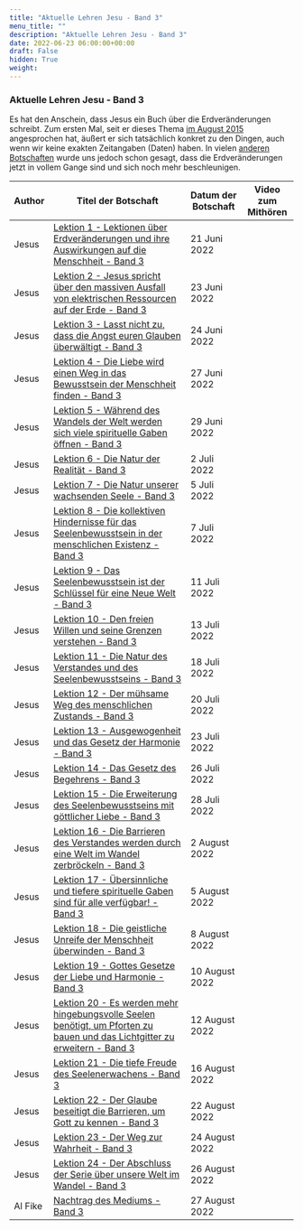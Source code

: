 ```yaml
---
title: "Aktuelle Lehren Jesu - Band 3"
menu_title: ""
description: "Aktuelle Lehren Jesu - Band 3"
date: 2022-06-23 06:00:00+00:00
draft: False
hidden: True
weight:
---
```

### Aktuelle Lehren Jesu - Band 3

Es hat den Anschein, dass Jesus ein Buch über die Erdveränderungen schreibt. Zum ersten Mal, seit er dieses Thema [im August 2015](/aktuelle-botschaften/aktuelle-botschaften-in-reihenfolge-des-datums/aktuelle-botschaften-2015/die-welt-naehert-sich-schnell-einer-zeit-des-chaos-und-der-veraenderung-af-jesus-17-august-2015/) angesprochen hat, äußert er sich tatsächlich konkret zu den Dingen, auch wenn wir keine exakten Zeitangaben (Daten) haben. In vielen [anderen Botschaften](/al-fike-botschaften/erdveraenderungen-af/) wurde uns jedoch schon gesagt, dass die Erdveränderungen jetzt in vollem Gange sind und sich noch mehr beschleunigen.

**Author** | **Titel der Botschaft** | **Datum der Botschaft** | **Video zum Mithören**
---|---|---|---
Jesus | [Lektion 1 - Lektionen über Erdveränderungen und ihre Auswirkungen auf die Menschheit - Band 3](/aktuelle-botschaften/aktuelle-botschaften-in-reihenfolge-des-datums/aktuelle-botschaften-2022/lektion-1-lektionen-ueber-erdveraenderungen-und-ihre-auswirkungen-auf-die-menschheit-band-3-af-jesus-21-juni-2022/) | 21 Juni 2022
Jesus | [Lektion 2 - Jesus spricht über den massiven Ausfall von elektrischen Ressourcen auf der Erde - Band 3](/aktuelle-botschaften/aktuelle-botschaften-in-reihenfolge-des-datums/aktuelle-botschaften-2022/lektion-2-jesus-spricht-ueber-den-massiven-ausfall-von-elektrischen-ressourcen-auf-der-erde-band-3-af-jesus-23-juni-2022/) | 23 Juni 2022
Jesus | [Lektion 3 - Lasst nicht zu, dass die Angst euren Glauben überwältigt - Band 3](/aktuelle-botschaften/aktuelle-botschaften-in-reihenfolge-des-datums/aktuelle-botschaften-2022/lektion-3-lasst-nicht-zu-dass-die-angst-euren-glauben-ueberwaeltigt-band-3-af-jesus-24-juni-2022/) | 24 Juni 2022
Jesus | [Lektion 4 - Die Liebe wird einen Weg in das Bewusstsein der Menschheit finden - Band 3](/aktuelle-botschaften/aktuelle-botschaften-in-reihenfolge-des-datums/aktuelle-botschaften-2022/lektion-4-die-liebe-wird-einen-weg-in-das-bewusstsein-der-menschheit-finden-band-3-af-jesus-27-juni-2022/) | 27 Juni 2022
Jesus | [Lektion 5 - Während des Wandels der Welt werden sich viele spirituelle Gaben öffnen - Band 3](/aktuelle-botschaften/aktuelle-botschaften-in-reihenfolge-des-datums/aktuelle-botschaften-2022/lektion-5-waehrend-des-wandels-der-welt-werden-sich-viele-spirituelle-gaben-oeffnen-band-3-af-jesus-29-juni-2022/) | 29 Juni 2022
Jesus | [Lektion 6 - Die Natur der Realität - Band 3](/aktuelle-botschaften/aktuelle-botschaften-in-reihenfolge-des-datums/aktuelle-botschaften-2022/lektion-6-die-natur-der-realitaet-band-3-af-jesus-2-juli-2022/) | 2 Juli 2022
Jesus | [Lektion 7 - Die Natur unserer wachsenden Seele - Band 3](/aktuelle-botschaften/aktuelle-botschaften-in-reihenfolge-des-datums/aktuelle-botschaften-2022/lektion-7-die-natur-unserer-wachsenden-seele-band-3-af-jesus-5-juli-2022/) | 5 Juli 2022
Jesus | [Lektion 8 - Die kollektiven Hindernisse für das Seelenbewusstsein in der menschlichen Existenz - Band 3](/aktuelle-botschaften/aktuelle-botschaften-in-reihenfolge-des-datums/aktuelle-botschaften-2022/lektion-8-die-kollektiven-hindernisse-fuer-das-seelenbewusstsein-in-der-menschlichen-existenz-band-3-af-jesus-7-juli-2022/) | 7 Juli 2022
Jesus | [Lektion 9 - Das Seelenbewusstsein ist der Schlüssel für eine Neue Welt - Band 3](/aktuelle-botschaften/aktuelle-botschaften-in-reihenfolge-des-datums/aktuelle-botschaften-2022/lektion-9-das-seelenbewusstsein-ist-der-schluessel-fuer-eine-neue-welt-band-3-af-jesus-11-juli-2022/) | 11 Juli 2022
Jesus | [Lektion 10 - Den freien Willen und seine Grenzen verstehen - Band 3](/aktuelle-botschaften/aktuelle-botschaften-in-reihenfolge-des-datums/aktuelle-botschaften-2022/lektion-10-den-freien-willen-und-seine-grenzen-verstehen-band-3-af-jesus-13-juli-2022/) | 13 Juli 2022
Jesus | [Lektion 11 - Die Natur des Verstandes und des Seelenbewusstseins - Band 3](/aktuelle-botschaften/aktuelle-botschaften-in-reihenfolge-des-datums/aktuelle-botschaften-2022/lektion-11-die-natur-des-verstandes-und-des-seelenbewusstseins band-3-af-jesus-18-juli-2022/) | 18 Juli 2022
Jesus | [Lektion 12 - Der mühsame Weg des menschlichen Zustands - Band 3](/aktuelle-botschaften/aktuelle-botschaften-in-reihenfolge-des-datums/aktuelle-botschaften-2022/lektion-12-der-muehsame-weg-des-menschlichen-zustands-band-3-af-jesus-20-juli-2022/) | 20 Juli 2022
Jesus | [Lektion 13 - Ausgewogenheit und das Gesetz der Harmonie - Band 3](/aktuelle-botschaften/aktuelle-botschaften-in-reihenfolge-des-datums/aktuelle-botschaften-2022/lektion-13-ausgewogenheit-und-das-gesetz-der-harmonie-band-3-af-jesus-23-juli-2022/) | 23 Juli 2022
Jesus | [Lektion 14 - Das Gesetz des Begehrens - Band 3](/aktuelle-botschaften/aktuelle-botschaften-in-reihenfolge-des-datums/aktuelle-botschaften-2022/lektion-14-das-gesetz-des-begehrens-band-3-af-jesus-26-juli-2022/) | 26 Juli 2022
Jesus | [Lektion 15 - Die Erweiterung des Seelenbewusstseins mit göttlicher Liebe - Band 3](/aktuelle-botschaften/aktuelle-botschaften-in-reihenfolge-des-datums/aktuelle-botschaften-2022/lektion-15-die-erweiterung-des-seelenbewusstseins-mit-goettlicher-liebe-band-3-af-jesus-28-juli-2022/) | 28 Juli 2022
Jesus | [Lektion 16 - Die Barrieren des Verstandes werden durch eine Welt im Wandel zerbröckeln - Band 3](/aktuelle-botschaften/aktuelle-botschaften-in-reihenfolge-des-datums/aktuelle-botschaften-2022/lektion-16-die-barrieren-des-verstandes-werden-durch-eine-welt-im-wandel-zerbroeckeln-band-3-af-jesus-2-august-2022/) | 2 August 2022
Jesus | [Lektion 17 - Übersinnliche und tiefere spirituelle Gaben sind für alle verfügbar! - Band 3](/aktuelle-botschaften/aktuelle-botschaften-in-reihenfolge-des-datums/aktuelle-botschaften-2022/lektion-17-uebersinnliche-und-tiefere-spirituelle-gaben-sind-fuer-alle-verfuegbar-band-3-af-jesus-5-august-2022/) | 5 August 2022
Jesus | [Lektion 18 - Die geistliche Unreife der Menschheit überwinden - Band 3](/aktuelle-botschaften/aktuelle-botschaften-in-reihenfolge-des-datums/aktuelle-botschaften-2022/lektion-18-die-geistliche-unreife-der-menschheit-ueberwinden-band-3-af-jesus-8-august-2022/) | 8 August 2022
Jesus | [Lektion 19 - Gottes Gesetze der Liebe und Harmonie - Band 3](/aktuelle-botschaften/aktuelle-botschaften-in-reihenfolge-des-datums/aktuelle-botschaften-2022/lektion-19-gottes-gesetze-der-liebe-und-harmonie-band-3-af-jesus-10-august-2022/) | 10 August 2022
Jesus | [Lektion 20 - Es werden mehr hingebungsvolle Seelen benötigt, um Pforten zu bauen und das Lichtgitter zu erweitern - Band 3](/aktuelle-botschaften/aktuelle-botschaften-in-reihenfolge-des-datums/aktuelle-botschaften-2022/lektion-20-es-werden-mehr-hingebungsvolle-seelen-benoetigt-um-pforten-zu-bauen-und-das-lichtgitter-zu-erweitern-band-3-af-jesus-12-august-2022/) | 12 August 2022
Jesus | [Lektion 21 - Die tiefe Freude des Seelenerwachens - Band 3](/aktuelle-botschaften/aktuelle-botschaften-in-reihenfolge-des-datums/aktuelle-botschaften-2022/lektion-21-die-tiefe-freude-des-seelenerwachens-band-3-af-jesus-16-august-2022/) | 16 August 2022
Jesus | [Lektion 22 - Der Glaube beseitigt die Barrieren, um Gott zu kennen - Band 3](/aktuelle-botschaften/aktuelle-botschaften-in-reihenfolge-des-datums/aktuelle-botschaften-2022/lektion-22-der-glaube-beseitigt-die-barrieren-um-gott-zu-kennen-band-3-af-jesus-22-august-2022/) | 22 August 2022
Jesus | [Lektion 23 - Der Weg zur Wahrheit - Band 3](/aktuelle-botschaften/aktuelle-botschaften-in-reihenfolge-des-datums/aktuelle-botschaften-2022/lektion-23-der-weg-zur-wahrheit-band-3-af-jesus-24-august-2022/) | 24 August 2022
Jesus | [Lektion 24 - Der Abschluss der Serie über unsere Welt im Wandel - Band 3](/aktuelle-botschaften/aktuelle-botschaften-in-reihenfolge-des-datums/aktuelle-botschaften-2022/lektion-24-der-abschluss-der-serie-ueber-unsere-welt-im-wandel-band-3-af-jesus-26-august-2022/) | 26 August 2022
Al Fike | [Nachtrag des Mediums - Band 3](/aktuelle-botschaften/aktuelle-botschaften-in-reihenfolge-des-datums/aktuelle-botschaften-2022/nachtrag-des-mediums-band-3-af-al-fike-27-august-2022/) | 27 August 2022
